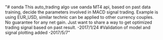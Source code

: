 "# oanda
 This auto_trading algo use oanda MT4 api, based on past data training, decide the parameters involved in MACD signal trading.
 Example is using EUR_USD, similar technic can be applied to other currency couples.
 No guarantee for any net gain. Just want to share a way to get optimized trading signal based on past result.
 -2017/1/24 
 #Validation of model and signal plotting added
 -2017/5/7" 
